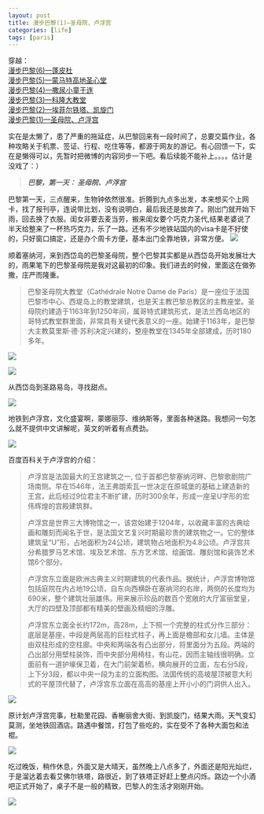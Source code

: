 ```yaml
---
layout: post
title: 漫步巴黎(1)—圣母院、卢浮宫
categories: [life]
tags: [paris]
---
```


穿越：  
[漫步巴黎(6)—蓬皮杜](http://zhengxiu.name/2014/05/pairs-travel/)  
[漫步巴黎(5)—蒙马特高地圣心堂](http://zhengxiu.name/2014/05/Montmartre/)  
[漫步巴黎(4)—撒尿小童于连](http://zhengxiu.name/2014/05/Bruxelles/)  
[漫步巴黎(3)—科隆大教堂](http://zhengxiu.name/2014/04/K%C3%B6lner-Dom/)  
[漫步巴黎(2)—埃菲尔铁塔、凯旋门](http://zhengxiu.name/2014/04/La-Tour-Eiffel/)  
[漫步巴黎(1)—圣母院、卢浮宫](http://zhengxiu.name/2014/04/Notre-Dame-de-Paris/)

实在是太懒了，患了严重的拖延症，从巴黎回来有一段时间了，总要交篇作业，各种攻略关于机票、签证、行程、吃住等等，都源于网友的游记。有心回馈一下，实在是懒得可以，先暂时把微博的内容同步一下吧。看后续能不能补上。。。。估计是没戏了：）

> ***巴黎，第一天： 圣母院、卢浮宫***


巴黎第一天，三点醒来，生物钟依然很准。折腾到九点多出发，本来想买个上网卡，找了报刊亭，连说带比划，没有说明白，最后我还是放弃了。刚出门就开始下雨，回去换了衣服。闺女非要去麦当劳，搬来闺女要个巧克力圣代,结果老婆说了半天给整来了一杯热巧克力，乐了一路。还有不少地铁站国内的visa卡是不好使的，只好窗口搞定，还是办个周卡方便，基本出门全靠地铁，非常方便。
![](http://mattma2009.qiniudn.com/20140501pairs%2F1day.jpg)

顺着塞纳河，来到西岱岛的巴黎圣母院，整个巴黎其实都是从西岱岛开始发展壮大的，雨果笔下的巴黎圣母院是我对这最初的印象。我们进去的时候，里面这在做弥撒，庄严而隆重。

> 巴黎圣母院大教堂（Cathédrale Notre Dame de Paris）是一座位于法国巴黎市中心、西堤岛上的教堂建筑，也是天主教巴黎总教区的主教座堂。圣母院约建造于1163年到1250年间，属哥特式建筑形式，是法兰西岛地区的哥特式教堂群里面，非常具有关键代表意义的一座。始建于1163年，是巴黎大主教莫里斯·德·苏利决定兴建的，整座教堂在1345年全部建成，历时180多年。

![](http://mattma2009.qiniudn.com/20140501pairs%2F1day-2.jpg)

![](http://mattma2009.qiniudn.com/20140501pairs%2F1day-3.jpg)

从西岱岛到圣路易岛，寻找甜点。

![](http://mattma2009.qiniudn.com/20140501pairs%2F1day-4.jpg)

地铁到卢浮宫，文化盛宴啊，蒙娜丽莎、维纳斯等，里面各种迷路。我想问一句怎么就不提供中文讲解呢，英文的听着有点费劲。

![](http://mattma2009.qiniudn.com/20140501pairs%2F1day-5.jpg)

百度百科关于卢浮宫的介绍：

> 卢浮宫是法国最大的王宫建筑之一, 位于首都巴黎塞纳河畔、巴黎歌剧院广场南侧。早在1546年，法王弗朗索瓦一世决定在原城堡的基础上建造新的王宫，此后经过9位君主不断扩建，历时300余年，形成一座呈U字形的宏伟辉煌的宫殿建筑群。
> 
> 卢浮宫是世界三大博物馆之一，该宫始建于1204年，以收藏丰富的古典绘画和雕刻而闻名于世，是法国文艺复兴时期最珍贵的建筑物之一。它的整体建筑呈“U”形，占地面积为24公顷，建筑物占地面积为4.8公顷。卢浮宫共分希腊罗马艺术馆、埃及艺术馆、东方艺术馆、绘画馆、雕刻馆和装饰艺术馆6个部分。
> 
> 卢浮宫东立面是欧洲古典主义时期建筑的代表作品。据统计，卢浮宫博物馆包括庭院在内占地19公顷，自东向西横卧在塞纳河的右岸，两侧的长度均为690米，整个建筑壮丽雄伟。用来展示珍品的数百个宽敞的大厅富丽堂皇，大厅的四壁及顶部都有精美的壁画及精细的浮雕。
> 
> 卢浮宫东立面全长约172m，高28m，上下照一个完整的柱式分作三部分：底层是基座，中段是两层高的巨柱式柱子，再上面是檐部和女儿墙。主体是由双柱形成的空柱廊。中央和两端各有凸出部分，将里面分为五段。两端的凸出部分用壁柱装饰，而中央部分用椅柱，有山花，因而主轴线很明确。立面前有一道护壕保卫着，在大门前架着桥。横向展开的立面，左右分5段，上下分3段，都以中央一段为主的立面构图。法国传统的高坡屋顶被意大利式的平屋顶代替了，卢浮宫东立面在高高的基座上开小小的门洞供人出入。

![](http://mattma2009.qiniudn.com/20140501pairs%2F1day-6.jpg)

原计划卢浮宫完事，杜勒里花园、香榭丽舍大街、到凯旋门，结果大雨。天气变幻莫测，坐地铁回酒店。路遇中餐馆，打包了些吃的，实在受不了各种大面包和法棍。

![](http://mattma2009.qiniudn.com/20140501pairs%2F1day-7.jpg)

吃过晚饭，稍作休息，外面又是大晴天，虽然晚上八点多了，外面还是阳光灿烂，于是溜达着去看艾佛尔铁塔，路很近，到了铁塔正好赶上整点闪烁。路边一个小酒吧正式开始了，桌子不是一般的精致，巴黎人的生活才刚刚开始。

![](http://mattma2009.qiniudn.com/20140501pairs%2F1day-8.jpg)


